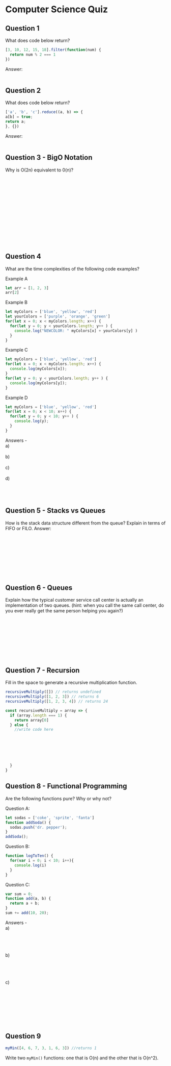 # Computer Science Quiz
## Question 1
What does code below return?
```js
[3, 10, 12, 15, 18].filter(function(num) {
  return num % 2 === 1
})
```
Answer:
<br />
<br />

## Question 2
What does code below return?
```js
['a', 'b', 'c'].reduce((a, b) => {
a[b] = true;
return a;
}, {})
```
Answer:
<br />
<br />
## Question 3 - BigO Notation
Why is O(2n) equivalent to 0(n)?
<br/><br/><br/><br/><br/><br/><br/><br/><br/><br/><br/><br/><br/><br/>
## Question 4
What are the time complexities of the following code examples?

Example A
```js
let arr = [1, 2, 3]
arr[2]
```
Example B
```js
let myColors = ['blue', 'yellow', 'red']
let yourColors = ['purple', 'orange', 'green']
for(let x = 0; x < myColors.length; x++) {
  for(let y = 0; y < yourColors.length; y++ ) {
    console.log("NEWCOLOR: " myColors[x] + yourColors[y] )
  }
}
```

Example C
```js
let myColors = ['blue', 'yellow', 'red']
for(let x = 0; x < myColors.length; x++) {
  console.log(myColors[x]);
}
for(let y = 0; y < yourColors.length; y++ ) {
  console.log(myColors[y]);
}
```

Example D
```js
let myColors = ['blue', 'yellow', 'red']
for(let x = 0; x < 10; x++) {
  for(let y = 0; y < 10; y++ ) {
    console.log(y);
  }
}

```
Answers -
<br/>
a)<br/><br/>
b)<br/><br/>
c)<br/><br/>
d)<br/><br/><br/><br/>
## Question 5 - Stacks vs Queues
How is the stack data structure different from the queue? Explain in terms of FIFO or FILO.
Answer:
<br/><br/><br/><br/><br/><br/><br/><br/><br/>
## Question 6 - Queues
Explain how the typical customer service call center is actually an implementation of two queues. (hint: when you call the same call center, do you ever really get the same person helping you again?)
<br/><br/><br/><br/><br/><br/><br/><br/><br/>
## Question 7 - Recursion
Fill in the space to generate a recursive multiplication function.
```js
recursiveMultiply([]) // returns undefined
recursiveMultiply([1, 2, 3]) // returns 6
recursiveMultiply([1, 2, 3, 4]) // returns 24
```
```js
const recursiveMultiply = array => {
  if (array.length === 1) {
    return array[0]
  } else {
    //write code here







  }
}
```
## Question 8 - Functional Programming
Are the following functions pure? Why or why not?

Question A:
```js
let sodas = ['coke', 'sprite', 'fanta']
function addSoda() {
  sodas.push('dr. pepper');
}
addSoda();
```

Question B:
```js
function logToTen() {
  for(var i = 0; i < 10; i++){
    console.log(i)
  }
}
```

Question C:
```js
var sum = 0;
function add(a, b) {
  return a + b;
}
sum += add(10, 20);
```
Answers -
<br/>
a)<br/><br/><br/><br/><br/>
b)<br/><br/><br/><br/><br/>
c)<br/><br/><br/><br/><br/><br/><br/><br/>

## Question 9
```js
myMin([4, 6, 7, 3, 1, 6, 3]) //returns 1
```
Write two `myMin()` functions: one that is O(n) and the other that is O(n^2).
<br/><br/><br/><br/><br/>
<br/><br/><br/><br/><br/>
<br/><br/><br/><br/><br/>
<br/><br/><br/><br/><br/>
<br/><br/><br/><br/><br/>
<br/><br/><br/><br/><br/>
<br/><br/><br/><br/><br/>
<br/><br/><br/><br/><br/>
<br/><br/><br/><br/><br/>
## Question 10
A palindrome is a word or phrase that is spelled the same forwards and backwards. Some examples of palindromes are 'mom', 'level', 'noon', and 'racecar'. Write a function called palindrome that takes in a string as an argument and returns true if it is a palindrome and false if it isn't. Do NOT use the `.reverse` method. Explain the time complexity of your solution in bigO notation.
```js
palindrome('mom'); //true
palindrome('airplane'); //false
palindrome('kayak'); //true
```
<br/><br/><br/><br/><br/><br/><br/><br/><br/><br/><br/><br/><br/><br/><br/><br/><br/><br/><br/><br/><br/><br/>
